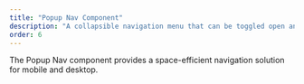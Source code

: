 ```yaml
---
title: "Popup Nav Component"
description: "A collapsible navigation menu that can be toggled open and closed"
order: 6
---
```


The Popup Nav component provides a space-efficient navigation solution for mobile and desktop. 